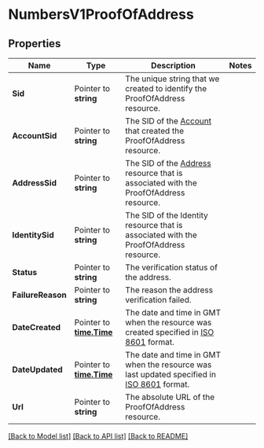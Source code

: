 # NumbersV1ProofOfAddress

## Properties

Name | Type | Description | Notes
------------ | ------------- | ------------- | -------------
**Sid** | Pointer to **string** | The unique string that we created to identify the ProofOfAddress resource. |
**AccountSid** | Pointer to **string** | The SID of the [Account](https://www.twilio.com/docs/iam/api/account) that created the ProofOfAddress resource. |
**AddressSid** | Pointer to **string** | The SID of the [Address](https://www.twilio.com/docs/usage/api/address) resource that is associated with the ProofOfAddress resource. |
**IdentitySid** | Pointer to **string** | The SID of the Identity resource that is associated with the ProofOfAddress resource. |
**Status** | Pointer to **string** | The verification status of the address. |
**FailureReason** | Pointer to **string** | The reason the address verification failed. |
**DateCreated** | Pointer to [**time.Time**](time.Time.md) | The date and time in GMT when the resource was created specified in [ISO 8601](https://en.wikipedia.org/wiki/ISO_8601) format. |
**DateUpdated** | Pointer to [**time.Time**](time.Time.md) | The date and time in GMT when the resource was last updated specified in [ISO 8601](https://en.wikipedia.org/wiki/ISO_8601) format. |
**Url** | Pointer to **string** | The absolute URL of the ProofOfAddress resource. |

[[Back to Model list]](../README.md#documentation-for-models) [[Back to API list]](../README.md#documentation-for-api-endpoints) [[Back to README]](../README.md)


